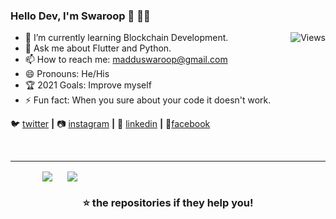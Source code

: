 ### Hello Dev, I'm Swaroop 👋 :man_technologist:
<img  align="right" src="https://komarev.com/ghpvc/?username=swaroopmaddu&label=Profile+Views&color=blue&style=plastic" alt="Views" />


- 🌱 I’m currently learning Blockchain Development.
- 💬 Ask me about Flutter and Python.
- 📫 How to reach me: <a href="mailto:madduswaroop@gmail.com">madduswaroop@gmail.com</a>
- 😄 Pronouns: He/His
-  :trophy: 2021 Goals: Improve myself
- ⚡ Fun fact: When you sure about your code it doesn't work.


 🐦 [twitter][twitter] **|** 📷 [instagram][instagram] **|** 👔 [linkedin][linkedin] **|** 📱[facebook][facebook]

[website]: http://swaroopmaddu.github.io/
[twitter]: https://twitter.com/Madduswaroop
[linkedin]: https://www.linkedin.com/in/madduswaroop
[instagram]: https://instagram.com/madduswaroop
[facebook]: https://www.facebook.com/maddu.swaroop
<!--🌏 [website][website] **|**-->

<br>
<hr>

 <span>
   <span>&nbsp;&nbsp;&nbsp;&nbsp;&nbsp;&nbsp;&nbsp;&nbsp;&nbsp;&nbsp;&nbsp;&nbsp;</span>
   <img align="center" src="https://github-readme-stats.vercel.app/api?username=swaroopmaddu&show_icons=true" />
   <span>&nbsp;&nbsp;&nbsp;&nbsp;</span>
   <img align="center" src="https://github-readme-stats.vercel.app/api/top-langs/?username=swaroopmaddu&layout=compact" />

</span>
<div align="center">

###   ⭐ the repositories if they help you!
